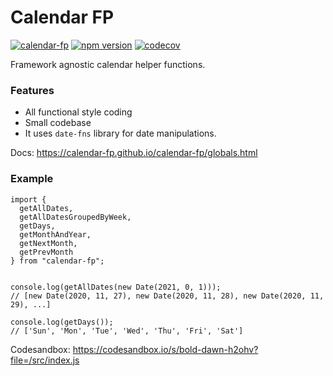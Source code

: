 # Calendar FP

[![calendar-fp](https://circleci.com/gh/calendar-fp/calendar-fp.svg?style=svg)](https://circleci.com/gh/calendar-fp/calendar-fp)
[![npm version](https://badge.fury.io/js/calendar-fp.svg)](https://badge.fury.io/js/calendar-fp)
[![codecov](https://codecov.io/gh/calendar-fp/calendar-fp/branch/master/graph/badge.svg?token=md910beGWr)](https://codecov.io/gh/calendar-fp/calendar-fp)

Framework agnostic calendar helper functions.

### Features
* All functional style coding
* Small codebase
* It uses `date-fns` library for date manipulations.

Docs: https://calendar-fp.github.io/calendar-fp/globals.html

### Example
```
import {
  getAllDates,
  getAllDatesGroupedByWeek,
  getDays,
  getMonthAndYear,
  getNextMonth,
  getPrevMonth
} from "calendar-fp";


console.log(getAllDates(new Date(2021, 0, 1)));
// [new Date(2020, 11, 27), new Date(2020, 11, 28), new Date(2020, 11, 29), ...]

console.log(getDays());
// ['Sun', 'Mon', 'Tue', 'Wed', 'Thu', 'Fri', 'Sat']

```

Codesandbox: https://codesandbox.io/s/bold-dawn-h2ohv?file=/src/index.js
